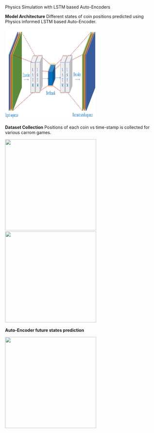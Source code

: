 Physics Simulation with LSTM based Auto-Encoders



**Model Architecture**
Different states of coin positions predicted using Physics informed LSTM based Auto-Encoder.

<img src="https://github.com/snehandot/Physics-Simulation-with-AutoEncoders/blob/406d3be6fb2959ad4e1d02feb7893335dc7655e7/docs/LSTM-Autoencoder-Architecture.ppm.png" width="300" height="300">

**Dataset Collection**
Positions of each coin vs time-stamp is collected for various carrom games.

<img src="https://github.com/snehandot/Physics-Simulation-with-AutoEncoders/blob/14361cd49b9f3e51fa007895c52e85e64d82f51b/docs/output1.gif" width="300" height="300">
<img src="https://github.com/snehandot/Physics-Simulation-with-AutoEncoders/blob/14361cd49b9f3e51fa007895c52e85e64d82f51b/docs/output2.gif" width="300" height="300">

**Auto-Encoder future states prediction**

<img src="https://github.com/snehandot/Physics-Simulation-with-AutoEncoders/blob/14361cd49b9f3e51fa007895c52e85e64d82f51b/docs/output.gif" width="300" height="300">
